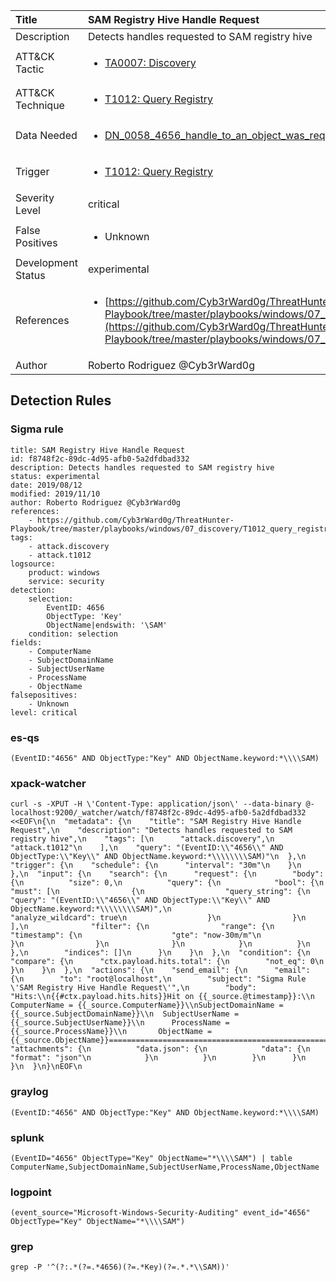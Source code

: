 | Title                | SAM Registry Hive Handle Request                                                                                                                                                 |
|:---------------------|:------------------------------------------------------------------------------------------------------------------------------------------------------------|
| Description          | Detects handles requested to SAM registry hive                                                                                                                                           |
| ATT&amp;CK Tactic    |  <ul><li>[TA0007: Discovery](https://attack.mitre.org/tactics/TA0007)</li></ul>  |
| ATT&amp;CK Technique | <ul><li>[T1012: Query Registry](https://attack.mitre.org/techniques/T1012)</li></ul>  |
| Data Needed          | <ul><li>[DN_0058_4656_handle_to_an_object_was_requested](../Data_Needed/DN_0058_4656_handle_to_an_object_was_requested.md)</li></ul>  |
| Trigger              | <ul><li>[T1012: Query Registry](../Triggers/T1012.md)</li></ul>  |
| Severity Level       | critical |
| False Positives      | <ul><li>Unknown</li></ul>  |
| Development Status   | experimental |
| References           | <ul><li>[https://github.com/Cyb3rWard0g/ThreatHunter-Playbook/tree/master/playbooks/windows/07_discovery/T1012_query_registry/sam_registry_hive_access.md](https://github.com/Cyb3rWard0g/ThreatHunter-Playbook/tree/master/playbooks/windows/07_discovery/T1012_query_registry/sam_registry_hive_access.md)</li></ul>  |
| Author               | Roberto Rodriguez @Cyb3rWard0g |


## Detection Rules

### Sigma rule

```
title: SAM Registry Hive Handle Request
id: f8748f2c-89dc-4d95-afb0-5a2dfdbad332
description: Detects handles requested to SAM registry hive
status: experimental
date: 2019/08/12
modified: 2019/11/10
author: Roberto Rodriguez @Cyb3rWard0g
references:
    - https://github.com/Cyb3rWard0g/ThreatHunter-Playbook/tree/master/playbooks/windows/07_discovery/T1012_query_registry/sam_registry_hive_access.md
tags:
    - attack.discovery
    - attack.t1012
logsource:
    product: windows
    service: security
detection:
    selection: 
        EventID: 4656
        ObjectType: 'Key'
        ObjectName|endswith: '\SAM'
    condition: selection
fields:
    - ComputerName
    - SubjectDomainName
    - SubjectUserName
    - ProcessName
    - ObjectName
falsepositives:
    - Unknown
level: critical

```





### es-qs
    
```
(EventID:"4656" AND ObjectType:"Key" AND ObjectName.keyword:*\\\\SAM)
```


### xpack-watcher
    
```
curl -s -XPUT -H \'Content-Type: application/json\' --data-binary @- localhost:9200/_watcher/watch/f8748f2c-89dc-4d95-afb0-5a2dfdbad332 <<EOF\n{\n  "metadata": {\n    "title": "SAM Registry Hive Handle Request",\n    "description": "Detects handles requested to SAM registry hive",\n    "tags": [\n      "attack.discovery",\n      "attack.t1012"\n    ],\n    "query": "(EventID:\\"4656\\" AND ObjectType:\\"Key\\" AND ObjectName.keyword:*\\\\\\\\SAM)"\n  },\n  "trigger": {\n    "schedule": {\n      "interval": "30m"\n    }\n  },\n  "input": {\n    "search": {\n      "request": {\n        "body": {\n          "size": 0,\n          "query": {\n            "bool": {\n              "must": [\n                {\n                  "query_string": {\n                    "query": "(EventID:\\"4656\\" AND ObjectType:\\"Key\\" AND ObjectName.keyword:*\\\\\\\\SAM)",\n                    "analyze_wildcard": true\n                  }\n                }\n              ],\n              "filter": {\n                "range": {\n                  "timestamp": {\n                    "gte": "now-30m/m"\n                  }\n                }\n              }\n            }\n          }\n        },\n        "indices": []\n      }\n    }\n  },\n  "condition": {\n    "compare": {\n      "ctx.payload.hits.total": {\n        "not_eq": 0\n      }\n    }\n  },\n  "actions": {\n    "send_email": {\n      "email": {\n        "to": "root@localhost",\n        "subject": "Sigma Rule \'SAM Registry Hive Handle Request\'",\n        "body": "Hits:\\n{{#ctx.payload.hits.hits}}Hit on {{_source.@timestamp}}:\\n     ComputerName = {{_source.ComputerName}}\\nSubjectDomainName = {{_source.SubjectDomainName}}\\n  SubjectUserName = {{_source.SubjectUserName}}\\n      ProcessName = {{_source.ProcessName}}\\n       ObjectName = {{_source.ObjectName}}================================================================================\\n{{/ctx.payload.hits.hits}}",\n        "attachments": {\n          "data.json": {\n            "data": {\n              "format": "json"\n            }\n          }\n        }\n      }\n    }\n  }\n}\nEOF\n
```


### graylog
    
```
(EventID:"4656" AND ObjectType:"Key" AND ObjectName.keyword:*\\\\SAM)
```


### splunk
    
```
(EventID="4656" ObjectType="Key" ObjectName="*\\\\SAM") | table ComputerName,SubjectDomainName,SubjectUserName,ProcessName,ObjectName
```


### logpoint
    
```
(event_source="Microsoft-Windows-Security-Auditing" event_id="4656" ObjectType="Key" ObjectName="*\\\\SAM")
```


### grep
    
```
grep -P '^(?:.*(?=.*4656)(?=.*Key)(?=.*.*\\SAM))'
```



